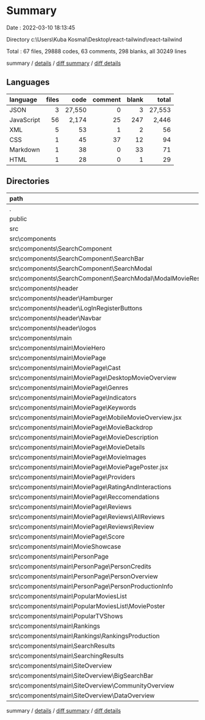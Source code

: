 # Summary

Date : 2022-03-10 18:13:45

Directory c:\Users\Kuba Kosmal\Desktop\react-tailwind\react-tailwind

Total : 67 files,  29888 codes, 63 comments, 298 blanks, all 30249 lines

summary / [details](details.md) / [diff summary](diff.md) / [diff details](diff-details.md)

## Languages
| language | files | code | comment | blank | total |
| :--- | ---: | ---: | ---: | ---: | ---: |
| JSON | 3 | 27,550 | 0 | 3 | 27,553 |
| JavaScript | 56 | 2,174 | 25 | 247 | 2,446 |
| XML | 5 | 53 | 1 | 2 | 56 |
| CSS | 1 | 45 | 37 | 12 | 94 |
| Markdown | 1 | 38 | 0 | 33 | 71 |
| HTML | 1 | 28 | 0 | 1 | 29 |

## Directories
| path | files | code | comment | blank | total |
| :--- | ---: | ---: | ---: | ---: | ---: |
| . | 67 | 29,888 | 63 | 298 | 30,249 |
| public | 2 | 53 | 0 | 2 | 55 |
| src | 60 | 2,224 | 63 | 258 | 2,545 |
| src\components | 56 | 2,069 | 24 | 236 | 2,329 |
| src\components\SearchComponent | 7 | 217 | 0 | 28 | 245 |
| src\components\SearchComponent\SearchBar | 1 | 22 | 0 | 3 | 25 |
| src\components\SearchComponent\SearchModal | 5 | 174 | 0 | 22 | 196 |
| src\components\SearchComponent\SearchModal\ModalMovieResults | 3 | 120 | 0 | 13 | 133 |
| src\components\header | 7 | 94 | 0 | 15 | 109 |
| src\components\header\Hamburger | 1 | 7 | 0 | 1 | 8 |
| src\components\header\LogInRegisterButtons | 1 | 12 | 0 | 2 | 14 |
| src\components\header\Navbar | 1 | 25 | 0 | 2 | 27 |
| src\components\header\logos | 3 | 13 | 0 | 3 | 16 |
| src\components\main | 42 | 1,758 | 24 | 193 | 1,975 |
| src\components\main\MovieHero | 1 | 48 | 0 | 4 | 52 |
| src\components\main\MoviePage | 23 | 874 | 22 | 100 | 996 |
| src\components\main\MoviePage\Cast | 1 | 36 | 0 | 3 | 39 |
| src\components\main\MoviePage\DesktopMovieOverview | 1 | 20 | 0 | 1 | 21 |
| src\components\main\MoviePage\Genres | 1 | 13 | 0 | 1 | 14 |
| src\components\main\MoviePage\Indicators | 1 | 30 | 0 | 2 | 32 |
| src\components\main\MoviePage\Keywords | 1 | 31 | 0 | 5 | 36 |
| src\components\main\MoviePage\MobileMovieOverview.jsx | 2 | 41 | 0 | 4 | 45 |
| src\components\main\MoviePage\MovieBackdrop | 1 | 16 | 0 | 1 | 17 |
| src\components\main\MoviePage\MovieDescription | 1 | 17 | 0 | 4 | 21 |
| src\components\main\MoviePage\MovieDetails | 1 | 55 | 0 | 5 | 60 |
| src\components\main\MoviePage\MovieImages | 1 | 19 | 0 | 2 | 21 |
| src\components\main\MoviePage\MoviePagePoster.jsx | 1 | 11 | 0 | 1 | 12 |
| src\components\main\MoviePage\Providers | 2 | 98 | 1 | 10 | 109 |
| src\components\main\MoviePage\RatingAndInteractions | 3 | 42 | 0 | 6 | 48 |
| src\components\main\MoviePage\Reccomendations | 1 | 20 | 0 | 2 | 22 |
| src\components\main\MoviePage\Reviews | 3 | 180 | 0 | 18 | 198 |
| src\components\main\MoviePage\Reviews\AllReviews | 1 | 74 | 0 | 9 | 83 |
| src\components\main\MoviePage\Reviews\Review | 1 | 58 | 0 | 5 | 63 |
| src\components\main\MoviePage\Score | 1 | 9 | 0 | 2 | 11 |
| src\components\main\MovieShowcase | 1 | 83 | 0 | 4 | 87 |
| src\components\main\PersonPage | 4 | 320 | 2 | 33 | 355 |
| src\components\main\PersonPage\PersonCredits | 1 | 145 | 2 | 17 | 164 |
| src\components\main\PersonPage\PersonOverview | 1 | 33 | 0 | 1 | 34 |
| src\components\main\PersonPage\PersonProductionInfo | 1 | 30 | 0 | 3 | 33 |
| src\components\main\PopularMoviesList | 2 | 89 | 0 | 9 | 98 |
| src\components\main\PopularMoviesList\MoviePoster | 1 | 14 | 0 | 4 | 18 |
| src\components\main\PopularTVShows | 1 | 74 | 0 | 6 | 80 |
| src\components\main\Rankings | 2 | 144 | 0 | 22 | 166 |
| src\components\main\Rankings\RankingsProduction | 1 | 40 | 0 | 5 | 45 |
| src\components\main\SearchResults | 1 | 7 | 0 | 1 | 8 |
| src\components\main\SearchingResults | 1 | 12 | 0 | 2 | 14 |
| src\components\main\SiteOverview | 5 | 84 | 0 | 9 | 93 |
| src\components\main\SiteOverview\BigSearchBar | 1 | 18 | 0 | 3 | 21 |
| src\components\main\SiteOverview\CommunityOverview | 1 | 19 | 0 | 2 | 21 |
| src\components\main\SiteOverview\DataOverview | 1 | 20 | 0 | 2 | 22 |

summary / [details](details.md) / [diff summary](diff.md) / [diff details](diff-details.md)